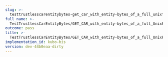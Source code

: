 ```yaml
---
slug: >-
  testtrustlesscarentitybytes-get_car_with_entity-bytes_of_a_full_unixfs_file_(accept_header)-header_x-content-type-options
full_name: >-
  TestTrustlessCarEntityBytes/GET_CAR_with_entity-bytes_of_a_full_UnixFS_file_(Accept_Header)/Header_X-Content-Type-Options
outcome: pass
title: >-
  TestTrustlessCarEntityBytes/GET_CAR_with_entity-bytes_of_a_full_UnixFS_file_(Accept_Header)/Header_X-Content-Type-Options
implementation_id: kubo-bis
version: dev-44b0eaa-dirty
---
```


